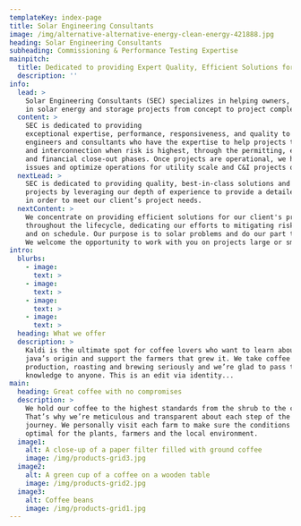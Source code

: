 ```yaml
---
templateKey: index-page
title: Solar Engineering Consultants
image: /img/alternative-alternative-energy-clean-energy-421888.jpg
heading: Solar Engineering Consultants
subheading: Commissioning & Performance Testing Expertise
mainpitch:
  title: Dedicated to providing Expert Quality, Efficient Solutions for your Project to help reduce LCOE and OpEx
  description: ''
info:
  lead: >
    Solar Engineering Consultants (SEC) specializes in helping owners, developers, EPCs, and financiers
    in solar energy and storage projects from concept to project completion.
  content: >
    SEC is dedicated to providing
    exceptional expertise, performance, responsiveness, and quality to our clients. We are a network of
    engineers and consultants who have the expertise to help projects through the early stages of siting
    and interconnection when risk is highest, through the permitting, engineering, construction, commissioning,
    and financial close-out phases. Once projects are operational, we have the expertise to help troubleshoot
    issues and optimize operations for utility scale and C&I projects or portfolios.
  nextLead: >
    SEC is dedicated to providing quality, best-in-class solutions and focused on providing value to our client's
    projects by leveraging our depth of experience to provide a detailed or streamlined focus as appropriate,
    in order to meet our client’s project needs.
  nextContent: >
    We concentrate on providing efficient solutions for our client's projects
    throughout the lifecycle, dedicating our efforts to mitigating risk and helping to ensure projects stay within budget
    and on schedule. Our purpose is to solar problems and do our part to help our clients reduce LCOE and OpEx for their projects.
    We welcome the opportunity to work with you on projects large or small.
intro:
  blurbs:
    - image:
      text: >
    - image:
      text: >
    - image:
      text: >
    - image:
      text: >
  heading: What we offer
  description: >
    Kaldi is the ultimate spot for coffee lovers who want to learn about their
    java’s origin and support the farmers that grew it. We take coffee
    production, roasting and brewing seriously and we’re glad to pass that
    knowledge to anyone. This is an edit via identity...
main:
  heading: Great coffee with no compromises
  description: >
    We hold our coffee to the highest standards from the shrub to the cup.
    That’s why we’re meticulous and transparent about each step of the coffee’s
    journey. We personally visit each farm to make sure the conditions are
    optimal for the plants, farmers and the local environment.
  image1:
    alt: A close-up of a paper filter filled with ground coffee
    image: /img/products-grid3.jpg
  image2:
    alt: A green cup of a coffee on a wooden table
    image: /img/products-grid2.jpg
  image3:
    alt: Coffee beans
    image: /img/products-grid1.jpg
---
```


